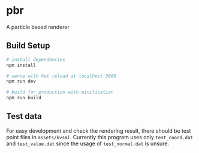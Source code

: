 # pbr
A particle based renderer

## Build Setup
``` bash
# install dependencies
npm install

# serve with hot reload at localhost:3000
npm run dev

# build for production with minification
npm run build
```


## Test data
For easy development and check the rendering result, there should be test point files in
`assets/kvsml`.
Currently this program uses only `test_coord.dat` and `test_value.dat` since the usage of
`test_normal.dat` is unsure.

